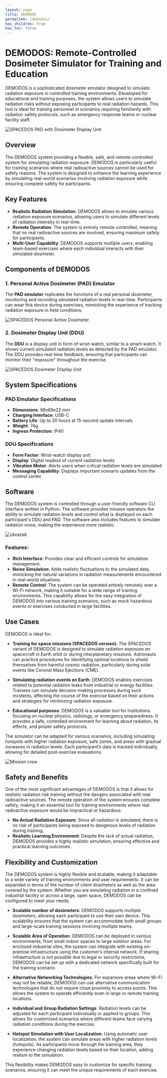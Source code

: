 ```yaml
---
layout: page
title: DEMODOS
permalink: /demodos/
has_children: true
has_toc: false
---
```


# DEMODOS: Remote-Controlled Dosimeter Simulator for Training and Education

DEMODOS is a sophisticated dosimeter emulator designed to simulate radiation exposure in controlled training environments. Developed for educational and training purposes, the system allows users to simulate radiation risks without exposing participants to real radiation hazards. This tool is ideal for training personnel in scenarios requiring familiarity with radiation safety protocols, such as emergency response teams or nuclear facility staff.


![SPACEDOS PAD with Dosimeter Display Unit](https://github.com/user-attachments/assets/acbfe5dc-d8ca-4c22-b7dc-aa1cb41bda3a)

## Overview

The DEMODOS system providing a flexible, safe, and remote-controlled system for simulating radiation exposure. DEMODOS is particularly useful for training scenarios where real radioactive sources cannot be used for safety reasons. The system is designed to enhance the learning experience by simulating real-world scenarios involving radiation exposure while ensuring complete safety for participants.

## Key Features

- **Realistic Radiation Simulation**: DEMODOS allows to emulate various radiation exposure scenarios, allowing users to simulate different levels of radiation intensity in real-time.
- **Remote Operation**: The system is entirely remote-controlled, meaning that no real radioactive sources are involved, ensuring maximum safety for participants.
- **Multi-User Capability**: DEMODOS supports multiple users, enabling team-based exercises where each individual interacts with their simulated dosimeter.

## Components of DEMODOS

### 1. Personal Active Dosimeter (PAD) Emulator
The **PAD emulator** replicates the functions of a real personal dosimeter, monitoring and recording simulated radiation levels in real-time. Participants can wear this device during exercises, mimicking the experience of tracking radiation exposure in field conditions.

![SPACEDOS Personal Active Dosimeter](https://github.com/user-attachments/assets/1ad55b66-e335-4a74-a256-f7421073e868)

### 2. Dosimeter Display Unit (DDU)
The **DDU** is a display unit in form of wrist-watch, similar to a smart-watch. It shows current simulated radiation levels as detected by the PAD emulator. The DDU provides real-time feedback, ensuring that participants can monitor their "exposure" throughout the exercise.

![SPACEDOS Dosimeter Display Unit](https://github.com/user-attachments/assets/b3888b79-f818-4eb6-a282-9b013ce5907d)


## System Specifications

### PAD Emulator Specifications
- **Dimensions**: 98x69x22 mm 
- **Charging Interface**: USB-C
- **Battery Life**: Up to 20 hours at 15-second update intervals
- **Weight**: 74g
- **Ingress Protection**: IP40

### DDU Specifications
- **Form Factor**: Wrist-watch display unit
- **Display**: Digital readout of current radiation levels
- **Vibration Motor**: Alerts users when critical radiation levels are simulated
- **Messaging Capability**: Displays important scenario updates from the control center

## Software

The DEMODOS system is controlled through a user-friendly software CLI interface written in Python. The software provides mission operators the ability to simulate radiation levels and control what is displayed on each participant's DDU and PAD. The software also includes features to simulate radiation noise, making the experience more realistic.

![obrazek](https://github.com/user-attachments/assets/b746ed27-2748-4429-8d20-bde783a12b54)

### Features:
- **Rich Interface**: Provides clear and efficient controls for simulation management.
- **Noise Simulation**: Adds realistic fluctuations to the simulated data, mimicking the natural variations in radiation measurements encountered in real-world situations.
- **Remote Control**: The system can be operated entirely remotely over a Wi-Fi network, making it suitable for a wide range of training environments. This capability allows for the easy integration of DEMODOS into various training scenarios, such as mock hazardous events or exercises conducted in large facilities.

## Use Cases

DEMODOS is ideal for:

- **Training for space missions (SPACEDOS version)**: The SPACEDOS variant of DEMODOS is designed to simulate radiation exposure on spacecraft in Earth orbit or during interplanetary missions. Astronauts can practice procedures for identifying optimal locations to shield themselves from harmful cosmic radiation, particularly during solar events like Coronal Mass Ejections (CME).
  
- **Simulating radiation events on Earth**: DEMODOS enables exercises related to potential radiation leaks from industrial or energy facilities. Trainees can simulate decision-making processes during such incidents, affecting the course of the exercise based on their actions and strategies for minimizing radiation exposure.

- **Educational purposes**: DEMODOS is a valuable tool for institutions focusing on nuclear physics, radiology, or emergency preparedness. It provides a safe, controlled environment for learning about radiation, its effects, and proper safety protocols.

The simulator can be adapted for various scenarios, including simulating hotspots with higher radiation exposure, safe zones, and areas with gradual increases in radiation levels. Each participant’s data is tracked individually, allowing for detailed post-exercise evaluations.

![Mission crew](https://github.com/user-attachments/assets/577bf104-f723-4bd3-977e-e23b2fbb7165)

## Safety and Benefits

One of the most significant advantages of DEMODOS is that it allows for realistic radiation risk training without the dangers associated with real radioactive sources. The remote operation of the system ensures complete safety, making it an essential tool for training environments where real radioactive exposure would be impractical or hazardous.

- **No Actual Radiation Exposure**: Since all radiation is simulated, there is no risk of participants being exposed to dangerous levels of radiation during training.
- **Realistic Learning Environment**: Despite the lack of actual radiation, DEMODOS provides a highly realistic simulation, ensuring effective and practical learning outcomes.

## Flexibility and Customization

The DEMODOS system is highly flexible and scalable, making it adaptable to a wide variety of training environments and user requirements. It can be expanded in terms of the number of client dosimeters as well as the area covered by the system. Whether you are simulating radiation in a confined industrial facility or across a large, open space, DEMODOS can be configured to meet your needs.

- **Scalable number of dosimeters**: DEMODOS supports multiple dosimeters, allowing each participant to use their own device. This scalability ensures that the system can accommodate both small groups and large-scale training sessions involving multiple teams.

- **Scalable Area of Operation**: DEMODOS can be deployed in various environments, from small indoor spaces to large outdoor areas. For enclosed industrial sites, the system can integrate with existing on-premise infrastructure using the customer’s internal network. If sharing infrastructure is not possible due to legal or security restrictions, DEMODOS can be set up with a dedicated network specifically built for the training scenario.

- **Alternative Networking Technologies**: For expansive areas where Wi-Fi may not be reliable, DEMODOS can use alternative communication technologies that do not require close proximity to access points. This allows the system to operate efficiently even in large or remote training locations.

- **Individual and Group Radiation Settings**: Radiation levels can be adjusted for each participant individually or applied to groups. This allows for customized scenarios where different teams face varying radiation conditions during the exercise.

- **Hotspot Simulation with User Localization**: Using automatic user localization, the system can simulate areas with higher radiation levels (hotspots). As participants move through the training area, they experience changing radiation levels based on their location, adding realism to the simulation.

This flexibility makes DEMODOS easy to customize for specific training scenarios, ensuring it can meet the unique requirements of each exercise.



